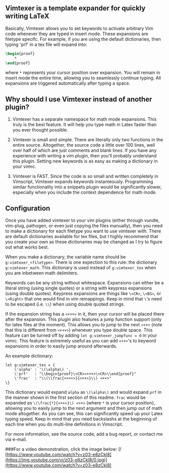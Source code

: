 ## Vimtexer is a template expander for quickly writing LaTeX

Basically, Vimtexer allows you to set keywords to activate arbitrary Vim code whenever they are typed in insert mode. These expansions are filetype specifc. For example, if you are using the default dictionaries, then typing 'prf' in a tex file will expand into:

```tex
\begin{proof}
    *
\end{proof}
```

where `*` represents your cursor position over expansion. You will remain in insert mode the entire time, allowing you to seamlessly continue typing. All expansions are triggered automatically after typing a space.

## Why should I use Vimtexer instead of another plugin?

1. Vimtexer has a separate namespace for math mode expansions. This truly is the best feature. It will help you type math in Latex faster than you ever thought possible.

2. Vimtexer is small and simple. There are literally only two functions in the entire source. Altogether, the source code a little over 100 lines, well over half of which are just comments and blank lines. If you have any experience with writing a vim plugin, then you'll probably understand this plugin. Setting new keywords is as easy as making a dictionary in your vimrc.

3. Vimtexer is FAST. Since the code is so small and written completely in Vimscript, Vimtexer expands keywords instanteously. Programming similar functionality into a snippets plugin would be significantly slower, especially when you include the context dependence for math mode.

## Configuration

Once you have added vimtexer to your vim plugins (either through vundle, vim-plug, pathogen, or even just copying the files manually), then you need to make a dictionary for each filetype you want to use vimtexer with. There are default dictionaries available for tex files, but I highly recommend that you create your own as these dictionaries may be changed as I try to figure out what works best.

When you make a dictionary, the variable name should be `g:vimtexer_<filetype>`. There is one expection to this rule: the dictionary `g:vimtexer_math`. This dictionary is used instead of `g:vimtexer_tex` when you are inbetween math delimiters.

Keywords can be any string without whitespace. Expansions can either be a literal string (using single quotes) or a string with keypress expansions (using double quotes). Keypress expansions are things like `\<CR>`, `\<BS>`, or `\<Right>` that one would find in vim remappings. Keep in mind that `\`'s need to be escaped (i.e. `\\`) when using double quoted strings.

If the expansion string has a `<+++>` in it, then your cursor will be placed there after the expansion. This plugin also features a jump function support (only for latex files at the moment). This allows you to jump to the next `<++>` (note that this is different from `<+++>`) whenever you type double space. This feature can be turned off by adding `let g:vimtexer_jumpfunc = 0` in your vimrc. This feature is extremely useful as you can add `<++>`'s to keyword expansions in order to easily jump around afterwards.

An example dictionary:
```vim
let g:vimtexer_tex = {
    \'alpha' : '\(\alpha\) ',
    \'prf'   : "\\begin{proof}\<CR><+++>\<CR>\\end{proof}"
    \'frac'  : "\\(\\frac{<+++>}{<++>}\\) <++>"
\}
```
This dictionary would expand `alpha` as `\(\alpha\)` and would expand `prf` in the manner shown in the first section of this readme. `frac` would be expanded as `\(\frac{*}{<++>}\) <++>` (where `*` is your cursor position), allowing you to easily jump to the next argument and then jump out of math mode altogether. As you can see, this can significantly speed up your Latex typing speed. Keep in mind that you need backslashs at the beginning of each line when you do muiti-line definitions in Vimscript.

For more information, see the source code, add a bug report, or contact me via e-mail.

###For a video demonstration, click the image below:
[![https://www.youtube.com/watch?v=z03-e8zCkl8](https://img.youtube.com/vi/z03-e8zCkl8/0.jpg)](https://www.youtube.com/watch?v=z03-e8zCkl8)
